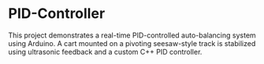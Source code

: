 # PID-Controller
This project demonstrates a real-time PID-controlled auto-balancing system using Arduino. A cart mounted on a pivoting seesaw-style track is stabilized using ultrasonic feedback and a custom C++ PID controller.
